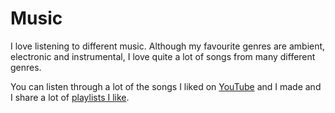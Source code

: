 # Music
I love listening to different music. Although my favourite genres are ambient, electronic and instrumental, I love quite a lot of songs from many different genres.

You can listen through a lot of the songs I liked on [YouTube](https://www.youtube.com/playlist?list=PL0nGxteCFLXYA1fsLmlWzY0Tyoo3c7tF-) and I made and I share a lot of [playlists I like](./music-playlists.md). 
